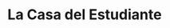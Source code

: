 ---
title: "La Casa del Estudiante"
url: /concordia/la-casa-del-estudiante/
shop: material de oficina
---
